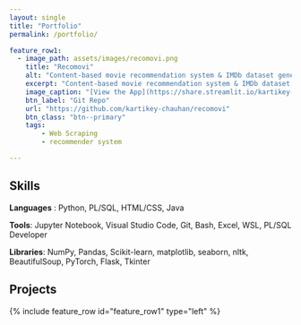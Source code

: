 ```yaml
---
layout: single
title: "Portfolio"
permalink: /portfolio/

feature_row1:
  - image_path: assets/images/recomovi.png
    title: "Recomovi"
    alt: "Content-based movie recommendation system & IMDb dataset generator written in Python"
    excerpt: "Content-based movie recommendation system & IMDb dataset generator written in Python"
    image_caption: "[View the App](https://share.streamlit.io/kartikey-chauhan/recomovi)"
    btn_label: "Git Repo"
    url: "https://github.com/kartikey-chauhan/recomovi"
    btn_class: "btn--primary"
    tags: 
        - Web Scraping
        - recommender system

---
```


## Skills

**Languages** : Python, PL/SQL, HTML/CSS, Java

**Tools**: Jupyter Notebook, Visual Studio Code, Git, Bash, Excel, WSL, PL/SQL Developer

**Libraries**: NumPy, Pandas, Scikit-learn, matplotlib, seaborn, nltk, BeautifulSoup, PyTorch, Flask, Tkinter

## Projects

{% include feature_row id="feature_row1" type="left" %}



